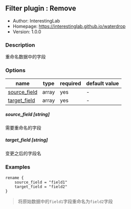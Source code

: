 ## Filter plugin : Remove

* Author: InterestingLab
* Homepage: https://interestinglab.github.io/waterdrop
* Version: 1.0.0

### Description

重命名数据中的字段

### Options

| name | type | required | default value |
| --- | --- | --- | --- |
| [source_field](#source_field-string) | array | yes | - |
| [target_field](#target_field-string) | array | yes | - |

##### source_field [string]

需要重命名的字段

##### target_field [string]

变更之后的字段名

### Examples

```
rename {
    source_field = "field1"
    target_field = "field2"
}
```

> 将原始数据中的`field1`字段重命名为`field2`字段
